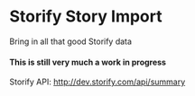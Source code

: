# Storify Story Import
Bring in all that good Storify data


#### This is still very much a work in progress

Storify API: http://dev.storify.com/api/summary
